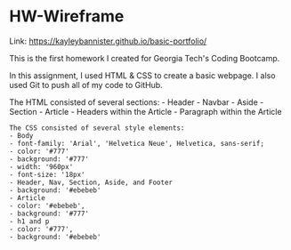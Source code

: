 # HW-Wireframe
Link: https://kayleybannister.github.io/basic-portfolio/

This is the first homework I created for Georgia Tech's Coding Bootcamp. 

In this assignment, I used HTML & CSS to create a basic webpage. I also used Git to push all of my code to GitHub.

The HTML consisted of several sections:
    - Header
    - Navbar
    - Aside
    - Section
    - Article
    - Headers within the Article
    - Paragraph within the Article 
    
    The CSS consisted of several style elements:
    - Body
    - font-family: 'Arial', 'Helvetica Neue', Helvetica, sans-serif;
    - color: '#777'
    - background: '#777'
    - width: '960px'
    - font-size: '18px'
    - Header, Nav, Section, Aside, and Footer
    - background: '#ebebeb'
    - Article
    - color: '#ebebeb',
    - background: '#777'
    - h1 and p
    - color: '#777',
    - background: '#ebebeb'
